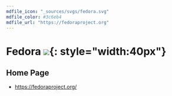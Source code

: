 ```yaml
---
mdfile_icon: "_sources/svgs/fedora.svg"
mdfile_color: #3c6eb4
mdfile_url: "https://fedoraproject.org"
---
```



# Fedora ![](../_sources/svgs/fedora.svg){: style="width:40px"}

## Home Page

- https://fedoraproject.org/
